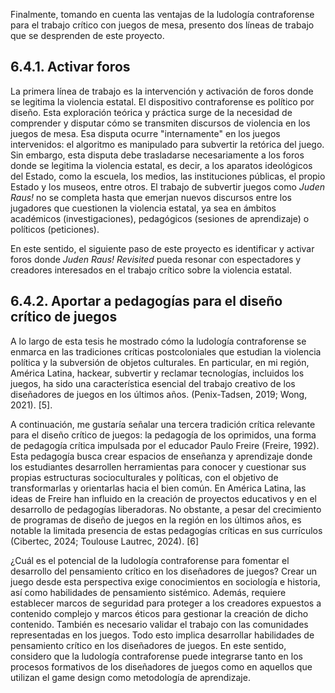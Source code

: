 Finalmente, tomando en cuenta las ventajas de la ludología contraforense para el trabajo crítico con juegos de mesa, presento dos líneas de trabajo que se desprenden de este proyecto.
## 6.4.1. Activar foros
La primera línea de trabajo es la intervención y activación de foros donde se legitima la violencia estatal. El dispositivo contraforense es político por diseño. Esta exploración teórica y práctica surge de la necesidad de comprender y disputar cómo se transmiten discursos de violencia en los juegos de mesa. Esa disputa ocurre "internamente" en los juegos intervenidos: el algoritmo es manipulado para subvertir la retórica del juego. Sin embargo, esta disputa debe trasladarse necesariamente a los foros donde se legitima la violencia estatal, es decir, a los aparatos ideológicos del Estado, como la escuela, los medios, las instituciones públicas, el propio Estado y los museos, entre otros. El trabajo de subvertir juegos como _Juden Raus!_ no se completa hasta que emerjan nuevos discursos entre los jugadores que cuestionen la violencia estatal, ya sea en ámbitos académicos (investigaciones), pedagógicos (sesiones de aprendizaje) o políticos (peticiones).

En este sentido, el siguiente paso de este proyecto es identificar y activar foros donde _Juden Raus! Revisited_ pueda resonar con espectadores y creadores interesados en el trabajo crítico sobre la violencia estatal.
## 6.4.2. Aportar a pedagogías para el diseño crítico de juegos
A lo largo de esta tesis he mostrado cómo la ludología contraforense se enmarca en las tradiciones críticas postcoloniales que estudian la violencia política y la subversión de objetos culturales. En particular, en mi región, América Latina, hackear, subvertir y reclamar tecnologías, incluidos los juegos, ha sido una característica esencial del trabajo creativo de los diseñadores de juegos en los últimos años. (Penix-Tadsen, 2019; Wong, 2021). [5].

A continuación, me gustaría señalar una tercera tradición crítica relevante para el diseño crítico de juegos: la pedagogía de los oprimidos, una forma de pedagogía crítica impulsada por el educador Paulo Freire (Freire, 1992). Esta pedagogía busca crear espacios de enseñanza y aprendizaje donde los estudiantes desarrollen herramientas para conocer y cuestionar sus propias estructuras socioculturales y políticas, con el objetivo de transformarlas y orientarlas hacia el bien común. En América Latina, las ideas de Freire han influido en la creación de proyectos educativos y en el desarrollo de pedagogías liberadoras. No obstante, a pesar del crecimiento de programas de diseño de juegos en la región en los últimos años, es notable la limitada presencia de estas pedagogías críticas en sus currículos (Cibertec, 2024; Toulouse Lautrec, 2024). [6]

¿Cuál es el potencial de la ludología contraforense para fomentar el desarrollo del pensamiento crítico en los diseñadores de juegos? Crear un juego desde esta perspectiva exige conocimientos en sociología e historia, así como habilidades de pensamiento sistémico. Además, requiere establecer marcos de seguridad para proteger a los creadores expuestos a contenido complejo y marcos éticos para gestionar la creación de dicho contenido. También es necesario validar el trabajo con las comunidades representadas en los juegos. Todo esto implica desarrollar habilidades de pensamiento crítico en los diseñadores de juegos. En este sentido, considero que la ludología contraforense puede integrarse tanto en los procesos formativos de los diseñadores de juegos como en aquellos que utilizan el game design como metodología de aprendizaje.